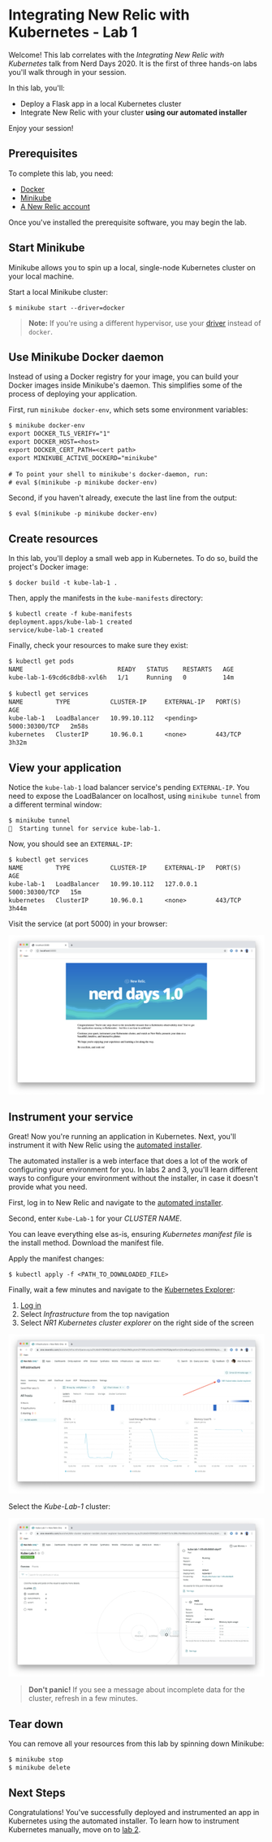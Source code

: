 # Integrating New Relic with Kubernetes - Lab 1

Welcome! This lab correlates with the _Integrating New Relic with Kubernetes_ talk from Nerd Days 2020. It is the first of three hands-on labs you'll walk through in your session.

In this lab, you'll:

- Deploy a Flask app in a local Kubernetes cluster
- Integrate New Relic with your cluster **using our automated installer**

Enjoy your session!

## Prerequisites

To complete this lab, you need:

- [Docker](https://docs.docker.com/get-docker/)
- [Minikube](https://kubernetes.io/docs/tasks/tools/install-minikube/)
- [A New Relic account](https://newrelic.com/signup)

Once you've installed the prerequisite software, you may begin the lab.

## Start Minikube

Minikube allows you to spin up a local, single-node Kubernetes cluster on your local machine.

Start a local Minikube cluster:

```console
$ minikube start --driver=docker
```

> **Note:** If you're using a different hypervisor, use your [driver](https://kubernetes.io/docs/setup/learning-environment/minikube/#specifying-the-vm-driver) instead of `docker`.

## Use Minikube Docker daemon

Instead of using a Docker registry for your image, you can build your Docker images inside Minikube's daemon. This simplifies some of the process of deploying your application.

First, run `minikube docker-env`, which sets some environment variables:

```console
$ minikube docker-env
export DOCKER_TLS_VERIFY="1"
export DOCKER_HOST=<host>
export DOCKER_CERT_PATH=<cert path>
export MINIKUBE_ACTIVE_DOCKERD="minikube"

# To point your shell to minikube's docker-daemon, run:
# eval $(minikube -p minikube docker-env)
```

Second, if you haven't already, execute the last line from the output:

```console
$ eval $(minikube -p minikube docker-env)
```

## Create resources

In this lab, you'll deploy a small web app in Kubernetes. To do so, build the project's Docker image:

```console
$ docker build -t kube-lab-1 .
```

Then, apply the manifests in the `kube-manifests` directory:

```console
$ kubectl create -f kube-manifests
deployment.apps/kube-lab-1 created
service/kube-lab-1 created
```

Finally, check your resources to make sure they exist:

```console
$ kubectl get pods
NAME                          READY   STATUS    RESTARTS   AGE
kube-lab-1-69cd6c8db8-xvl6h   1/1     Running   0          14m

$ kubectl get services
NAME         TYPE           CLUSTER-IP     EXTERNAL-IP   PORT(S)          AGE
kube-lab-1   LoadBalancer   10.99.10.112   <pending>     5000:30300/TCP   2m58s
kubernetes   ClusterIP      10.96.0.1      <none>        443/TCP          3h32m
```

## View your application

Notice the `kube-lab-1` load balancer service's pending `EXTERNAL-IP`. You need to expose the LoadBalancer on localhost, using `minikube tunnel` from a different terminal window:

```console
$ minikube tunnel
🏃  Starting tunnel for service kube-lab-1.
```

Now, you should see an `EXTERNAL-IP`:

```console
$ kubectl get services
NAME         TYPE           CLUSTER-IP     EXTERNAL-IP   PORT(S)          AGE
kube-lab-1   LoadBalancer   10.99.10.112   127.0.0.1     5000:30300/TCP   15m
kubernetes   ClusterIP      10.96.0.1      <none>        443/TCP          3h44m
```

Visit the service (at port 5000) in your browser:

![Web page](static/index.png)

## Instrument your service

Great! Now you're running an application in Kubernetes. Next, you'll instrument it with New Relic using the [automated installer](https://one.newrelic.com/launcher/nr1-core.settings?pane=eyJuZXJkbGV0SWQiOiJrOHMtY2x1c3Rlci1leHBsb3Jlci1uZXJkbGV0Lms4cy1zZXR1cCJ9).

The automated installer is a web interface that does a lot of the work of configuring your environment for you. In labs 2 and 3, you'll learn different ways to configure your environment without the installer, in case it doesn't provide what you need.

First, log in to New Relic and navigate to the [automated installer](https://one.newrelic.com/launcher/nr1-core.settings?pane=eyJuZXJkbGV0SWQiOiJrOHMtY2x1c3Rlci1leHBsb3Jlci1uZXJkbGV0Lms4cy1zZXR1cCJ9).

Second, enter `Kube-Lab-1` for your _CLUSTER NAME_.

You can leave everything else as-is, ensuring _Kubernetes manifest file_ is the install method. Download the manifest file.

Apply the manifest changes:

```console
$ kubectl apply -f <PATH_TO_DOWNLOADED_FILE>
```

Finally, wait a few minutes and navigate to the [Kubernetes Explorer](https://docs.newrelic.com/docs/integrations/kubernetes-integration/understand-use-data/kubernetes-cluster-explorer):

1. [Log in](https://one.newrelic.com/)
2. Select _Infrastructure_ from the top navigation
3. Select _NR1 Kubernetes cluster explorer_ on the right side of the screen

![Navigate to the Cluster Explorer](static/cluster_explorer_link.png)

Select the _Kube-Lab-1_ cluster:

![Explore Kubernetes](static/cluster_explorer.png)

> **Don't panic!** If you see a message about incomplete data for the cluster, refresh in a few minutes.

## Tear down

You can remove all your resources from this lab by spinning down Minikube:

```console
$ minikube stop
$ minikube delete
```

## Next Steps

Congratulations! You've successfully deployed and instrumented an app in Kubernetes using the automated installer. To learn how to instrument Kubernetes manually, move on to [lab 2](../kube-lab-2/README.md).